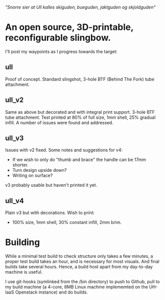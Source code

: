 *"Snorre sier at Ull kalles skiguden, bueguden, jaktguden og skjoldguden"*

# An open source, 3D-printable, reconfigurable slingbow. 

I'll post my waypoints as I progress towards the target:

## ull

Proof of concept. Standard slingshot, 3-hole BTF (Behind The Fork) tube attachment. 

## ull_v2

Same as above but decorated and with integral print support. 3-hole BTF tube attachment.
Test printed at 80% of full size, 1mm shell, 25% gradual infill. A number of issues were found and addressed.

## ull_v3 

Issues with v2 fixed. Some notes and suggestions for v4:
- If we wish to only do "thumb and brace" the handle can be 17mm shorter.
- Turn design upside down?
- Writing on surface?

v3 probably usable but haven't printed it yet. 


## ull_v4

Plain v3 but with decorations.
Wish to print:
- 100% size, 1mm shell, 30% constant infill, 2mm brim. 

# Building

While a minimal test build to check structure only takes a few minutes, 
a proper test build takes an hour, and is necessary for most visuals.
And final builds take several hours. Hence, a build host apart from my 
day-to-day machine is useful.

I use git-hooks (symlinked from the /bin directory) to push to Github, 
pull to my build machine (a 4-core, 8MB Linux machine implememted on the 
UH-IaaS Openstack instance) and do builds. 

